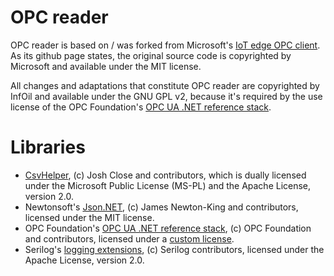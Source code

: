 # OPC reader

OPC reader is based on / was forked from Microsoft's [IoT edge OPC client](https://github.com/Azure-Samples/iot-edge-opc-client).
As its github page states, the original source code is copyrighted by Microsoft and available under the MIT license.

All changes and adaptations that constitute OPC reader are copyrighted by InfOil and available under the GNU GPL v2, because it's required by the use license of the OPC Foundation's [OPC UA .NET reference stack](https://github.com/OPCFoundation/UA-.NETStandard).

# Libraries

* [CsvHelper](https://github.com/JoshClose/CsvHelper), (c) Josh Close and contributors, which is dually licensed under the Microsoft Public License (MS-PL) and the Apache License, version 2.0.
* Newtonsoft's [Json.NET](https://github.com/JamesNK/Newtonsoft.Json), (c) James Newton-King and contributors, licensed under the MIT license.
* OPC Foundation's [OPC UA .NET reference stack](https://github.com/OPCFoundation/UA-.NETStandard), (c) OPC Foundation and contributors, licensed under a [custom license](https://github.com/OPCFoundation/UA-.NETStandard/blob/master/LICENSE.txt).
* Serilog's [logging extensions](https://github.com/serilog), (c) Serilog contributors, licensed under the Apache License, version 2.0.
